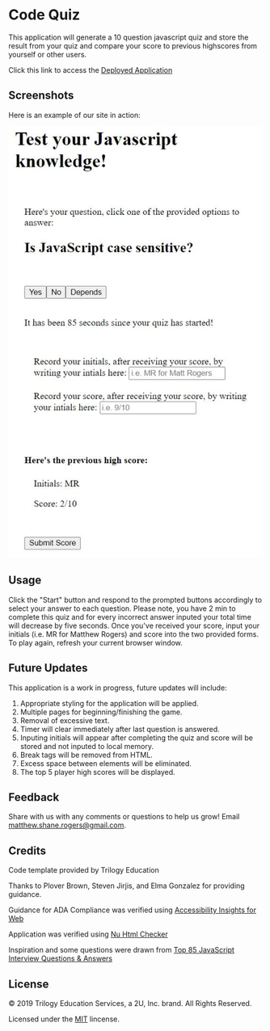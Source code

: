 # Code Quiz

This application will generate a 10 question javascript quiz and store the result from your quiz and compare your score to previous highscores from yourself or other users.

Click this link to access the [Deployed Application](https://rogers-development-services.github.io/Code-Quiz/)

## Screenshots

Here is an example of our site in action:

![alt text](https://raw.githubusercontent.com/Rogers-Development-Services/Code-Quiz/master/Assets/Images/Deployed%20Application.JPG "Application Img1")

## Usage 

Click the "Start" button and respond to the prompted buttons accordingly to select your answer to each question. Please note, you have 2 min to complete this quiz and for every incorrect answer inputed your total time will decrease by five seconds. Once you've received your score, input your initials (i.e. MR for Matthew Rogers) and score into the two provided forms. To play again, refresh your current browser window.

## Future Updates

This application is a work in progress, future updates will include: 

1. Appropriate styling for the application will be applied. 
2. Multiple pages for beginning/finishing the game.
3. Removal of excessive text.
4. Timer will clear immediately after last question is answered.
5. Inputing initials will appear after completing the quiz and score will be stored and not inputed to local memory.
6. Break tags will be removed from HTML.
7. Excess space between elements will be eliminated.
8. The top 5 player high scores will be displayed.


## Feedback

Share with us with any comments or questions to help us grow! Email matthew.shane.rogers@gmail.com.

## Credits

Code template provided by Trilogy Education 

Thanks to Plover Brown, Steven Jirjis, and Elma Gonzalez for providing guidance.

Guidance for ADA Compliance was verified using [Accessibility Insights for Web](https://accessibilityinsights.io/docs/en/web/overview)

Application was verified using [Nu Html Checker](https://validator.w3.org/nu/) 

Inspiration and some questions were drawn from [Top 85 JavaScript Interview Questions & Answers](https://www.guru99.com/javascript-interview-questions-answers.html)

## License

© 2019 Trilogy Education Services, a 2U, Inc. brand. All Rights Reserved.

Licensed under the [MIT](LICENSE.txt) lincense.